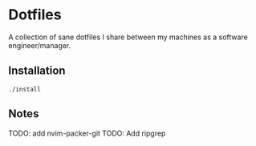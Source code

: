 # Dotfiles

A collection of sane dotfiles I share between my machines as a software engineer/manager.

## Installation

`./install`

## Notes

TODO: add nvim-packer-git
TODO: Add ripgrep
